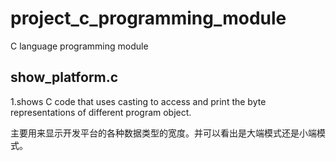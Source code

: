 # project_c_programming_module
C language programming module

## show_platform.c

1.shows C code that uses casting to access and print the byte representations of different program object. 

主要用来显示开发平台的各种数据类型的宽度。并可以看出是大端模式还是小端模式。

